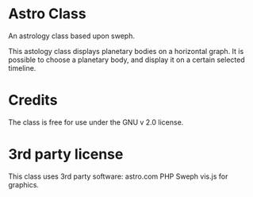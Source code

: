 # Astro Class
An astrology class based upon sweph.

This astology class displays planetary bodies on a horizontal graph. It is possible to choose a planetary body, and display it on a certain selected timeline.

# Credits
The class is free for use under the GNU v 2.0 license.

# 3rd party license
This class uses 3rd party software: 
astro.com PHP Sweph
vis.js for graphics.
